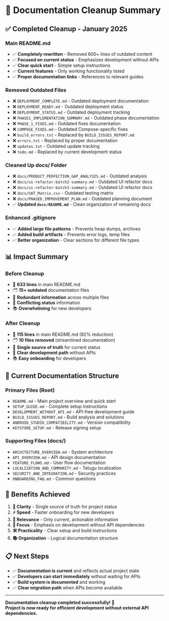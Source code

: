 # 🧹 Documentation Cleanup Summary

## ✅ **Completed Cleanup - January 2025**

### **Main README.md**

- ✅ **Completely rewritten** - Removed 600+ lines of outdated content
- ✅ **Focused on current status** - Emphasizes development without APIs
- ✅ **Clear quick start** - Simple setup instructions
- ✅ **Current features** - Only working functionality listed
- ✅ **Proper documentation links** - References to relevant guides

### **Removed Outdated Files**

- ❌ `DEPLOYMENT_COMPLETE.md` - Outdated deployment documentation
- ❌ `DEPLOYMENT_READY.md` - Outdated deployment status
- ❌ `DEPLOYMENT_STATUS.md` - Outdated deployment tracking
- ❌ `PHASE1_IMPLEMENTATION_SUMMARY.md` - Outdated phase documentation
- ❌ `PHASE_1_FIXES.md` - Outdated fixes documentation
- ❌ `COMPOSE_FIXES.md` - Outdated Compose-specific fixes
- ❌ `build_errors.txt` - Replaced by `BUILD_ISSUES_REPORT.md`
- ❌ `errors.txt` - Replaced by proper documentation
- ❌ `updates.txt` - Outdated update tracking
- ❌ `todo.md` - Replaced by current development status

### **Cleaned Up docs/ Folder**

- ❌ `docs/PRODUCT_PERFECTION_GAP_ANALYSIS.md` - Outdated analysis
- ❌ `docs/ui-refactor-batch2-summary.md` - Outdated UI refactor docs
- ❌ `docs/ui-refactor-batch3-summary.md` - Outdated UI refactor docs
- ❌ `docs/UAT_Matrix.csv` - Outdated testing matrix
- ❌ `docs/PHASED_IMPROVEMENT_PLAN.md` - Outdated planning document
- ✅ **Updated `docs/README.md`** - Clean organization of remaining docs

### **Enhanced .gitignore**

- ✅ **Added large file patterns** - Prevents heap dumps, archives
- ✅ **Added build artifacts** - Prevents error logs, temp files
- ✅ **Better organization** - Clear sections for different file types

## 📊 **Impact Summary**

### **Before Cleanup**

- 📄 **633 lines** in main README.md
- 🗂️ **15+ outdated** documentation files
- 📝 **Redundant information** across multiple files
- 🔄 **Conflicting status** information
- 📚 **Overwhelming** for new developers

### **After Cleanup**

- 📄 **115 lines** in main README.md (82% reduction)
- 🗂️ **10 files removed** (streamlined documentation)
- 📝 **Single source of truth** for current status
- 🎯 **Clear development path** without APIs
- 📚 **Easy onboarding** for developers

## 🎯 **Current Documentation Structure**

### **Primary Files (Root)**

- `README.md` - Main project overview and quick start
- `SETUP_GUIDE.md` - Complete setup instructions
- `DEVELOPMENT_WITHOUT_API.md` - API-free development guide
- `BUILD_ISSUES_REPORT.md` - Build analysis and solutions
- `ANDROID_STUDIO_COMPATIBILITY.md` - Version compatibility
- `KEYSTORE_SETUP.md` - Release signing setup

### **Supporting Files (docs/)**

- `ARCHITECTURE_OVERVIEW.md` - System architecture
- `API_OVERVIEW.md` - API design documentation
- `FEATURE_FLOWS.md` - User flow documentation
- `LOCALIZATION_AND_COMMUNITY.md` - Telugu localization
- `SECURITY_AND_INTEGRATION.md` - Security practices
- `ONBOARDING_FAQ.md` - Common questions

## 🚀 **Benefits Achieved**

1. **🎯 Clarity** - Single source of truth for project status
2. **⚡ Speed** - Faster onboarding for new developers
3. **🔄 Relevance** - Only current, actionable information
4. **📱 Focus** - Emphasis on development without API dependencies
5. **🛠️ Practicality** - Clear setup and build instructions
6. **📚 Organization** - Logical documentation structure

## 📋 **Next Steps**

- ✅ **Documentation is current** and reflects actual project state
- ✅ **Developers can start immediately** without waiting for APIs
- ✅ **Build system is documented** and working
- ✅ **Clear migration path** when APIs become available

---

**Documentation cleanup completed successfully! 🎉**  
**Project is now ready for efficient development without external API dependencies.**
